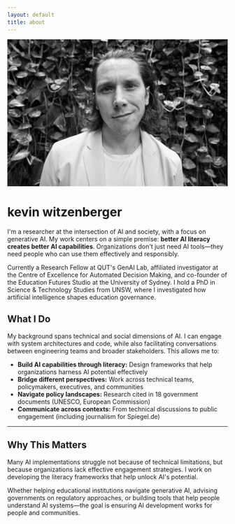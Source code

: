 ```yaml
---
layout: default
title: about
---
```


<div class="bio-container">
<img src="/assets/headshot.jpg" alt="Kevin Witzenberger" class="headshot">

<div class="bio-text" markdown="1">


# kevin witzenberger

I'm a researcher at the intersection of AI and society, with a focus on generative AI. My work centers on a simple premise: **better AI literacy creates better AI capabilities**. Organizations don't just need AI tools—they need people who can use them effectively and responsibly.

Currently a Research Fellow at QUT's GenAI Lab, affiliated investigator at the Centre of Excellence for Automated Decision Making, and co-founder of the Education Futures Studio at the University of Sydney. I hold a PhD in Science & Technology Studies from UNSW, where I investigated how artificial intelligence shapes education governance.

## What I Do

My background spans technical and social dimensions of AI. I can engage with system architectures and code, while also facilitating conversations between engineering teams and broader stakeholders. This allows me to:

- **Build AI capabilities through literacy:** Design frameworks that help organizations harness AI potential effectively
- **Bridge different perspectives:** Work across technical teams, policymakers, executives, and communities  
- **Navigate policy landscapes:** Research cited in 18 government documents (UNESCO, European Commission) 
- **Communicate across contexts:** From technical discussions to public engagement (including journalism for Spiegel.de)

---

## Why This Matters

Many AI implementations struggle not because of technical limitations, but because organizations lack effective engagement strategies. I work on developing the literacy frameworks that help unlock AI's potential.

Whether helping educational institutions navigate generative AI, advising governments on regulatory approaches, or building tools that help people understand AI systems—the goal is ensuring AI development works for people and communities.